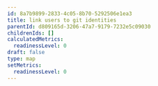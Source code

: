 ```yaml
---
id: 8a7b9899-2833-4c05-8b70-5292506e1ea3
title: link users to git identities
parentId: d809165d-3206-47a7-9179-7232e5c09030
childrenIds: []
calculatedMetrics:
  readinessLevel: 0
draft: false
type: map
setMetrics:
  readinessLevel: 0
---
```


